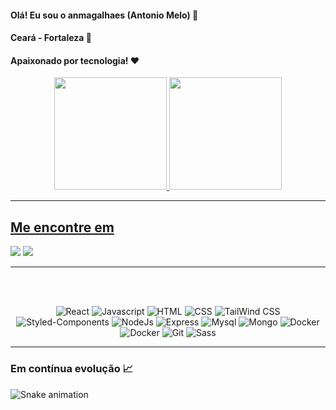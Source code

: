 #### Olá! Eu sou o anmagalhaes (Antonio Melo) 👋
#### Ceará - Fortaleza 🌅
#### Apaixonado por tecnologia! ❤️

<div align="center">
  <a href="https://github.com/anmagalhes">
  <img height="180em" src="https://github-readme-stats.vercel.app/api?username=anmagalhes&show_icons=true&theme=dracula&include_all_commits=true&count_private=true"/>
  <img height="180em" src="https://github-readme-stats.vercel.app/api/top-langs/?username=anmagalhes&layout=compact&langs_count=7&theme=dracula"/>
</div>

---

<h2>Me encontre em</h2>

<p>
  <a href="https://www.linkedin.com/in/antonio-melo-b5121914a/" alt="Linkedin" target="_blank">
  <img src="https://img.shields.io/badge/-Linkedin-0e76a8?style=for-the-badge&logo=Linkedin&logoColor=white&link=https://www.linkedin.com/in/antonio-melo-b5121914a/"/></a>
  
  <a href="https://t.me/AntonioMeloMagalhaes" alt="Telegram" target="_blank">
  <img src="https://img.shields.io/badge/Telegram-2CA5E0?style=for-the-badge&logo=telegram&logoColor=white"/></a>

</p>

---

</br>
</br>

<p align="center">
  <img src="https://img.shields.io/badge/React-20232A?style=for-the-badge&logo=react&logoColor=61DAFB" alt="React">
  <img src="https://img.shields.io/badge/JavaScript-F7DF1E?style=for-the-badge&logo=javascript&logoColor=black" alt="Javascript">
  <img src="https://img.shields.io/badge/HTML5-E34F26?style=for-the-badge&logo=html5&logoColor=white" alt="HTML">
  <img src="https://img.shields.io/badge/CSS3-1572B6?style=for-the-badge&logo=css3&logoColor=white" alt="CSS">
  <img src="https://img.shields.io/badge/Tailwind_CSS-38B2AC?style=for-the-badge&logo=tailwind-css&logoColor=white" alt="TailWind CSS" >
  <img src="https://img.shields.io/badge/styled--components-DB7093?style=for-the-badge&logo=styled-components&logoColor=white" alt="Styled-Components" >
  <img src="https://img.shields.io/badge/Node.js-43853D?style=for-the-badge&logo=node.js&logoColor=white" alt="NodeJs">
  <img src="https://img.shields.io/badge/Express.js-404D59?style=for-the-badge&logo=express&logoColor=white" alt="Express">
  <img src="https://img.shields.io/badge/MySQL-00000F?style=for-the-badge&logo=mysql&logoColor=white" alt="Mysql">
  <img src="https://img.shields.io/badge/MongoDB-4EA94B?style=for-the-badge&logo=mongodb&logoColor=white" alt="Mongo">
  <img src="https://img.shields.io/badge/Docker-2CA5E0?style=for-the-badge&logo=docker&logoColor=white" alt="Docker">
  <img src="https://img.shields.io/badge/Kubernetes-2CA5E0?style=for-the-badge&logo=kubernetes&logoColor=white" alt="Docker">
  <img src="https://img.shields.io/badge/Git-F05032?style=for-the-badge&logo=git&logoColor=white" alt="Git">
  <img src="https://img.shields.io/badge/Sass-CC6699?style=for-the-badge&logo=sass&logoColor=white" alt="Sass">
</p>

---

### Em contínua evolução 📈

  ![Snake animation](https://github.com/anmagalhes/anmagalhes/blob/output/github-contribution-grid-snake.svg)
